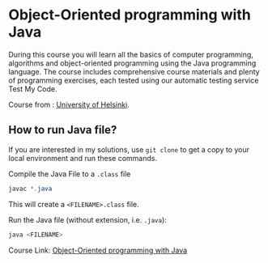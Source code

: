 # Object-Oriented programming with Java

During this course you will learn all the basics of computer programming, algorithms and object-oriented programming using the Java programming language. The course includes comprehensive course materials and plenty of programming exercises, each tested using our automatic testing service Test My Code.

Course from : [University of Helsinki](https://mooc.fi/en/).

## How to run Java file?

If you are interested in my solutions, use `git clone` to get a copy to your local environment and run these commands.

Compile the Java File to a `.class` file

```java
javac *.java
```

This will create a `<FILENAME>.class` file.

Run the Java file (without extension, i.e. `.java`):

```java
java <FILENAME>
```

Course Link: [Object-Oriented programming with Java](http://moocfi.github.io/courses/2013/programming-part-1/)
